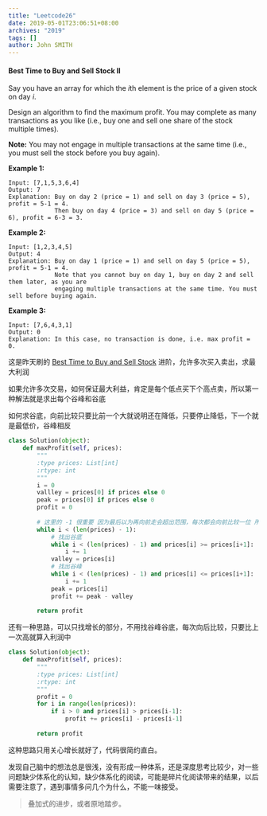 ```yaml
---
title: "Leetcode26"
date: 2019-05-01T23:06:51+08:00
archives: "2019"
tags: []
author: John SMITH
---
```


#### Best Time to Buy and Sell Stock II

Say you have an array for which the *i*th element is the price of a given stock on day *i*.

Design an algorithm to find the maximum profit. You may complete as many transactions as you like (i.e., buy one and sell one share of the stock multiple times).

**Note:** You may not engage in multiple transactions at the same time (i.e., you must sell the stock before you buy again).

**Example 1:**

```
Input: [7,1,5,3,6,4]
Output: 7
Explanation: Buy on day 2 (price = 1) and sell on day 3 (price = 5), profit = 5-1 = 4.
             Then buy on day 4 (price = 3) and sell on day 5 (price = 6), profit = 6-3 = 3.
```

**Example 2:**

```
Input: [1,2,3,4,5]
Output: 4
Explanation: Buy on day 1 (price = 1) and sell on day 5 (price = 5), profit = 5-1 = 4.
             Note that you cannot buy on day 1, buy on day 2 and sell them later, as you are
             engaging multiple transactions at the same time. You must sell before buying again.
```

**Example 3:**

```
Input: [7,6,4,3,1]
Output: 0
Explanation: In this case, no transaction is done, i.e. max profit = 0.
```

这是昨天刷的 [Best Time to Buy and Sell Stock](<https://hurryking.github.io/2019/05/leetcode25/>) 进阶，允许多次买入卖出，求最大利润

如果允许多次交易，如何保证最大利益，肯定是每个低点买下个高点卖，所以第一种解法就是求出每个谷峰和谷底

如何求谷底，向前比较只要比前一个大就说明还在降低，只要停止降低，下一个就是最低价，谷峰相反

```python
class Solution(object):
    def maxProfit(self, prices):
        """
        :type prices: List[int]
        :rtype: int
        """
        i = 0
        vallley = prices[0] if prices else 0
        peak = prices[0] if prices else 0
        profit = 0
        
        # 这里的 -1 很重要 因为最后以为再向前走会超出范围，每次都会向前比较一位 所以可以跳过 很重要的细节
        while i < (len(prices) - 1):
            # 找出谷底
            while i < (len(prices) - 1) and prices[i] >= prices[i+1]:
                i += 1
            valley = prices[i]
            # 找出谷峰
            while i < (len(prices) - 1) and prices[i] <= prices[i+1]:
                i += 1
            peak = prices[i]
            profit += peak - valley
        
        return profit
```

还有一种思路，可以只找增长的部分，不用找谷峰谷底，每次向后比较，只要比上一次高就算入利润中

```python
class Solution(object):
    def maxProfit(self, prices):
        """
        :type prices: List[int]
        :rtype: int
        """
        profit = 0
        for i in range(len(prices)):
            if i > 0 and prices[i] > prices[i-1]:
                profit += prices[i] - prices[i-1]
        
        return profit
```

这种思路只用关心增长就好了，代码很简约直白。

发现自己脑中的想法总是很浅，没有形成一种体系，还是深度思考比较少，对一些问题缺少体系化的认知，缺少体系化的阅读，可能是碎片化阅读带来的结果，以后需要注意了，遇到事情多问几个为什么，不能一味接受。



>叠加式的进步，或者原地踏步。